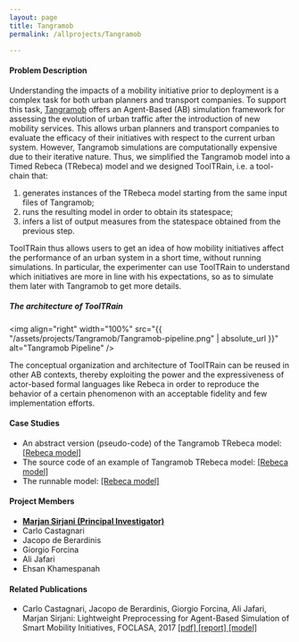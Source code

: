```yaml
---
layout: page
title: Tangramob
permalink: /allprojects/Tangramob

---
```


#### Problem Description
Understanding the impacts of a mobility initiative prior to deployment is a complex task for both urban planners and transport companies.
To support this task, [Tangramob](https://www.tangramob.com/) offers an Agent-Based (AB) simulation framework for assessing the evolution of urban traffic after the introduction of new mobility services. This allows urban planners and transport companies to evaluate the efficacy of their initiatives with respect to the current urban system. However, Tangramob simulations are computationally expensive due to their iterative nature. Thus, we simplified the Tangramob model into a Timed Rebeca (TRebeca) model and we designed ToolTRain, i.e. a tool-chain that:

1. generates instances of the TRebeca model starting from the same input files of Tangramob;
1. runs the resulting model in order to obtain its statespace;
1. infers a list of output measures from the statespace obtained from the previous step.
      
ToolTRain thus allows users to get an idea of how mobility initiatives affect the performance of an urban system in a short time, without running simulations. In particular, the experimenter can use ToolTRain to understand which initiatives are more in line with his expectations, so as to simulate them later with Tangramob to get more details.


##### The architecture of ToolTRain

<img align="right" width="100%" src="{{ "/assets/projects/Tangramob/Tangramob-pipeline.png" | absolute_url }}" alt="Tangramob Pipeline" />

The conceptual organization and architecture of ToolTRain can be reused in other AB contexts, thereby exploiting the power and the expressiveness of actor-based formal languages like Rebeca in order to reproduce the behavior of a certain phenomenon with an acceptable fidelity and few implementation efforts.

#### Case Studies

- An abstract version (pseudo-code) of the Tangramob TRebeca model: [ [Rebeca model] ](/assets/projects/Tangramob/case-studies/TRebeca-pseudocode.rebeca)
- The source code of an example of Tangramob TRebeca model: [ [Rebeca model] ](/assets/projects/Tangramob/case-studies/TRebeca-example.rebeca)
- The runnable model: [ [Rebeca model] ](/assets/projects/Tangramob/case-studies/model-smi1.rebeca)


#### Project Members
* **<u>Marjan Sirjani (Principal Investigator)</u>**
* Carlo Castagnari
* Jacopo de Berardinis
* Giorgio Forcina
* Ali Jafari
* Ehsan Khamespanah

#### Related Publications
- Carlo Castagnari, Jacopo de Berardinis, Giorgio Forcina, Ali Jafari, Marjan Sirjani: Lightweight Preprocessing for Agent-Based Simulation of Smart Mobility Initiatives, FOCLASA, 2017  [ [pdf] ](/assets/papers/2017/LightweightPreprocessingForAgent-BasedSimulationOfSmartMobilityInitiatives.pdf) [ [report] ](/assets/projects/Tangramob/reports/tech-report.pdf) [ [model] ](/assets/projects/tangramob/case-studies/model-smi1.rebeca)


